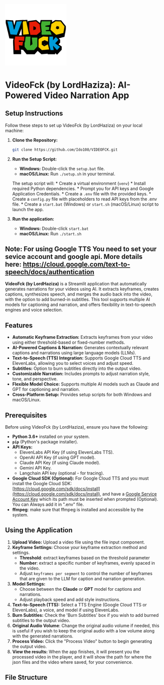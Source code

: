 # <img src="logo.png" alt="VideoFck Logo" width="200"/> 


# VideoFck (by LordHaziza): AI-Powered Video Narration App


## Setup Instructions

Follow these steps to set up VideoFck (by LordHaziza) on your local machine:

1.  **Clone the Repository:**
    ```bash
    git clone https://github.com/Ido108/VIDEOFCK.git
    ```
2.  **Run the Setup Script:**

    *   **Windows:** Double-click the `setup.bat` file.
    *   **macOS/Linux:** Run `./setup.sh` in your terminal.

    The setup script will:
        * Create a virtual environment (`venv`)
        * Install required Python dependencies.
        * Prompt you for API keys and Google Application Credentials.
        * Create a `.env` file with the provided keys.
        * Create a `config.py` file with placeholders to read API keys from the .env file.
        * Create a `start.bat` (Windows) or `start.sh` (macOS/Linux) script to launch the app.

3.  **Run the application:**
    *   **Windows:** Double-click `start.bat`
    *   **macOS/Linux:** Run `./start.sh`

## Note: For using Google TTS You need to set your sevice account and google api. More details here: https://cloud.google.com/text-to-speech/docs/authentication

**VideoFck (by LordHaziza)** is a Streamlit application that automatically generates narrations for your videos using AI. It extracts keyframes, creates captions, synthesizes speech, and merges the audio back into the video, with the option to add burned-in subtitles. This tool supports multiple AI models for captioning and narration, and offers flexibility in text-to-speech engines and voice selection.

## Features

*   **Automatic Keyframe Extraction:** Extracts keyframes from your video using either threshold-based or fixed-number methods.
*   **AI-Powered Captions & Narration:** Generates contextually relevant captions and narrations using large language models (LLMs).
*   **Text-to-Speech (TTS) Integration:** Supports Google Cloud TTS and ElevenLabs, allowing you to select voices and adjust speed.
*   **Subtitles:** Option to burn subtitles directly into the output video.
*   **Customizable Narration:** Includes prompts to adjust narration style, tone, and perspective.
*   **Flexible Model Choice:** Supports multiple AI models such as Claude and GPT for captioning and narration.
*  **Cross-Platform Setup:** Provides setup scripts for both Windows and macOS/Linux.

## Prerequisites

Before using VideoFck (by LordHaziza), ensure you have the following:

*   **Python 3.6+** installed on your system.
*   **`pip`** (Python's package installer).
*   **API Keys:**
    *   ElevenLabs API Key (if using ElevenLabs TTS).
    *   OpenAI API Key (if using GPT model).
    *   Claude API Key (if using Claude model).
    *   Gemini API Key.
    *  Langchain API key (optional - for tracing).
*   **Google Cloud SDK (Optional):** For Google Cloud TTS and you must install the Google Cloud SDK: [https://cloud.google.com/sdk/docs/install](https://cloud.google.com/sdk/docs/install), and have a [Google Service Account Key](https://cloud.google.com/iam/docs/keys-create-delete) which its path must be inserted when prompted (Optional). You can Always add it in ".env" file.
*   **ffmpeg**: make sure that ffmpeg is installed and accessible by the system.



## Using the Application

1.  **Upload Video:** Upload a video file using the file input component.
2.  **Keyframe Settings:** Choose your keyframe extraction method and settings.
    *  **Threshold**: extract keyframes based on the threshold parameter
    *  **Number**: extract a specific number of keyframes, evenly spaced in the video.
    *   Adjust `keyframes per segment` to control the number of keyframes that are given to the LLM for caption and narration generation.
3.  **Model Settings:**
    *   Choose between the **Claude** or **GPT** model for captions and narrations.
    *   Adjust playback speed and add style instructions.
4.  **Text-to-Speech (TTS):** Select a TTS Engine (Google Cloud TTS or ElevenLabs), a voice, and model if using ElevenLabs.
5.  **Burn Subtitles:** Check the 'Burn Subtitles' box if you wish to add burned subtitles to the output video.
6.  **Original Audio Volume**: Change the original audio volume if needed, this is useful if you wish to keep the original audio with a low volume along with the generated narrations.
7.  **Process Video:** Click the "Process Video" button to begin generating the output video.
8.  **View the results:** When the app finishes, it will present you the processed video in the player, and it will show the path for where the json files and the video where saved, for your convenience.

## File Structure